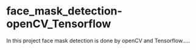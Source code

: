 # face_mask_detection-openCV_Tensorflow
In this project face mask detection is done by openCV and Tensorflow.....
